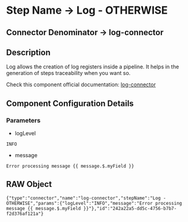 # Step Name -> Log - OTHERWISE
## Connector Denominator -> log-connector

## Description

Log allows the creation of log registers inside a pipeline. It helps in the generation of steps traceability when you want so.

Check this component official documentation: [log-connector](https://docs.digibee.com/documentation/components/tools/log "Digibee log-connector documentation")

## Component Configuration Details
### Parameters

* logLevel
```
INFO
```

* message
```
Error processing message {{ message.$.myField }}
```


## RAW Object

```
{"type":"connector","name":"log-connector","stepName":"Log - OTHERWISE","params":{"logLevel":"INFO","message":"Error processing message {{ message.$.myField }}"},"id":"242a22a5-dd5c-4756-b7b7-f2d376af121a"}
```